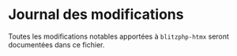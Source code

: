 # Journal des modifications

Toutes les modifications notables apportées à `blitzphp-htmx` seront documentées dans ce fichier.


